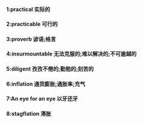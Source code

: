 #### 1:practical 实际的
#### 2:practicable 可行的
#### 3:proverb 谚语;格言
#### 4:insurmountable 无法克服的;难以解决的;不可逾越的
#### 5:diligent 孜孜不倦的;勤勉的;刻苦的
#### 6:inflation  通货膨胀;通胀率;充气
#### 7:An  eye  for  an  eye 以牙还牙
#### 8:stagflation 滞胀
